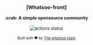 <h3 align="center">[Whatsoo-front]</h3>
<div align="center">
 <strong>
    :crab: A simple opensource community
 </strong>
</div>

<br />

<div align="center">
  <!-- Github Actions -->
  <img src="https://github.com/Whatsoo/whatsoo-front/actions/workflows/ci.yml/badge.svg" alt="actions status" />
</div>

<br />

<div align="center">
  <sub>Built with ❤️ by <a href="https://github.com/Whatsoo">The whatsoo team</a></sub>
</div>

<br />
